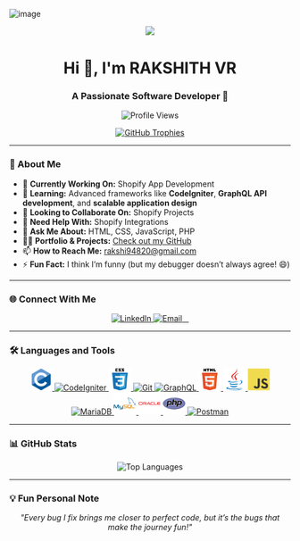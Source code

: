 ![image](https://github.com/user-attachments/assets/4a55cb8f-a4b0-4acf-b3b3-5f453886cd04)
<p align="center"><img src="https://i.imgur.com/A6bWGFl.gif"/></p>







<h1 align="center">Hi 👋, I'm RAKSHITH VR</h1>
<h3 align="center">A Passionate Software Developer 🚀</h3>

<p align="center">
  <img src="https://komarev.com/ghpvc/?username=rakshith-27&label=Profile%20Views&color=0e75b6&style=flat" alt="Profile Views" />
</p>

<p align="center">
  <a href="https://github.com/ryo-ma/github-profile-trophy">
    <img src="https://github-profile-trophy.vercel.app/?username=rakshith-27&theme=radical&margin-w=15&margin-h=15" alt="GitHub Trophies">
  </a>
</p>

---

### 🚀 About Me
- 🔭 **Currently Working On:** Shopify App Development  
- 🌱 **Learning:** Advanced frameworks like **CodeIgniter**, **GraphQL API development**, and **scalable application design**  
- 👯 **Looking to Collaborate On:** Shopify Projects  
- 🤝 **Need Help With:** Shopify Integrations  
- 💬 **Ask Me About:** HTML, CSS, JavaScript, PHP  
- 👨‍💻 **Portfolio & Projects:** [Check out my GitHub](https://github.com/rakshith-27)  
- 📫 **How to Reach Me:** rakshi94820@gmail.com  
- ⚡ **Fun Fact:** I think I’m funny (but my debugger doesn’t always agree! 😄)

---

### 🌐 Connect With Me  
<p align="center">
  <a href="https://linkedin.com/in/rakshith-vr" target="_blank">
    <img src="https://img.shields.io/badge/-LinkedIn-blue?style=for-the-badge&logo=linkedin&logoColor=white" alt="LinkedIn">
    <a href="mailto:rakshi94820@gmail.com" target="_blank">
    <img src="https://img.shields.io/badge/-Email-c14438?style=for-the-badge&logo=gmail&logoColor=white" alt="Email">
  </a>
  </a>
</p>

---

### 🛠️ Languages and Tools
<p align="center">
  <a href="https://www.cprogramming.com/" target="_blank">
    <img src="https://raw.githubusercontent.com/devicons/devicon/master/icons/c/c-original.svg" alt="C" width="40" height="40"/>
  </a>
  <a href="https://codeigniter.com" target="_blank">
    <img src="https://cdn.worldvectorlogo.com/logos/codeigniter.svg" alt="CodeIgniter" width="40" height="40"/>
  </a>
  <a href="https://www.w3schools.com/css/" target="_blank">
    <img src="https://raw.githubusercontent.com/devicons/devicon/master/icons/css3/css3-original-wordmark.svg" alt="CSS3" width="40" height="40"/>
  </a>
  <a href="https://git-scm.com/" target="_blank">
    <img src="https://www.vectorlogo.zone/logos/git-scm/git-scm-icon.svg" alt="Git" width="40" height="40"/>
  </a>
  <a href="https://graphql.org" target="_blank">
    <img src="https://www.vectorlogo.zone/logos/graphql/graphql-icon.svg" alt="GraphQL" width="40" height="40"/>
  </a>
  <a href="https://www.w3.org/html/" target="_blank">
    <img src="https://raw.githubusercontent.com/devicons/devicon/master/icons/html5/html5-original-wordmark.svg" alt="HTML5" width="40" height="40"/>
  </a>
  <a href="https://www.java.com" target="_blank">
    <img src="https://raw.githubusercontent.com/devicons/devicon/master/icons/java/java-original.svg" alt="Java" width="40" height="40"/>
  </a>
  <a href="https://developer.mozilla.org/en-US/docs/Web/JavaScript" target="_blank">
    <img src="https://raw.githubusercontent.com/devicons/devicon/master/icons/javascript/javascript-original.svg" alt="JavaScript" width="40" height="40"/>
  </a>
  <a href="https://mariadb.org/" target="_blank">
    <img src="https://www.vectorlogo.zone/logos/mariadb/mariadb-icon.svg" alt="MariaDB" width="40" height="40"/>
  </a>
  <a href="https://www.mysql.com/" target="_blank">
    <img src="https://raw.githubusercontent.com/devicons/devicon/master/icons/mysql/mysql-original-wordmark.svg" alt="MySQL" width="40" height="40"/>
  </a>
  <a href="https://www.oracle.com/" target="_blank">
    <img src="https://raw.githubusercontent.com/devicons/devicon/master/icons/oracle/oracle-original.svg" alt="Oracle" width="40" height="40"/>
  </a>
  <a href="https://www.php.net" target="_blank">
    <img src="https://raw.githubusercontent.com/devicons/devicon/master/icons/php/php-original.svg" alt="PHP" width="40" height="40"/>
  </a>
  <a href="https://postman.com" target="_blank">
    <img src="https://www.vectorlogo.zone/logos/getpostman/getpostman-icon.svg" alt="Postman" width="40" height="40"/>
  </a>
</p>

---

### 📊 GitHub Stats
<p align="center">
  <img src="https://github-readme-stats.vercel.app/api/top-langs?username=rakshith-27&show_icons=true&locale=en&layout=compact&theme=radical" alt="Top Languages">
</p>

---

### 💡 Fun Personal Note  
<p align="center">
  <em>"Every bug I fix brings me closer to perfect code, but it’s the bugs that make the journey fun!"</em>
</p>
